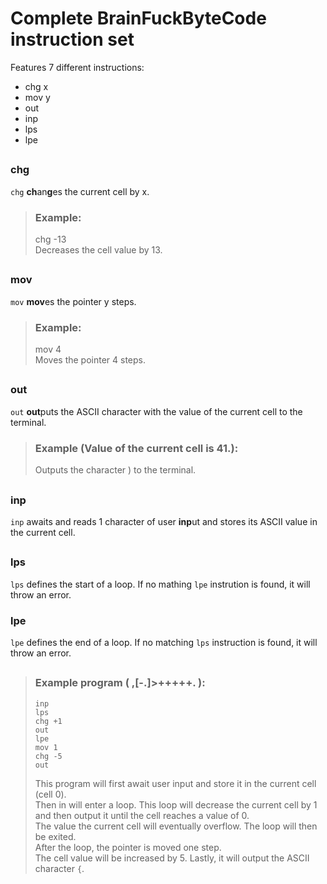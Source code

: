 # Complete BrainFuckByteCode instruction set
Features 7 different instructions:
- chg x
- mov y
- out
- inp
- lps
- lpe
##
### chg
`chg` **ch**an**g**es the current cell by x.  
> ### Example:
> chg -13  
> Decreases the cell value by 13.
> ##
### mov
`mov` **mov**es the pointer y steps.
> ### Example:
> mov 4  
> Moves the pointer 4 steps.
##
### out
`out` **out**puts the ASCII character with the value of the current cell to the terminal.
> ### Example (Value of the current cell is 41.):
> Outputs the character ) to the terminal.
##
### inp
`inp` awaits and reads 1 character of user **inp**ut and stores its ASCII value in the current cell.
##
### lps
`lps` defines the start of a loop. If no mathing `lpe` instrution is found, it will throw an error.
  
### lpe
`lpe` defines the end of a loop. If no matching `lps` instruction is found, it will throw an error.
##
> ### Example program ( **,[-.]>+++++.** ):
> ```
> inp
> lps
> chg +1
> out
> lpe
> mov 1
> chg -5
> out
> ```
> This program will first await user input and store it in the current cell (cell 0).  
> Then in will enter a loop.
> This loop will decrease the current cell by 1 and then output it until the cell reaches a value of 0.  
> The value the current cell will eventually overflow.
> The loop will then be exited.  
> After the loop, the pointer is moved one step.  
> The cell value will be increased by 5.
> Lastly, it will output the ASCII character `{`.
